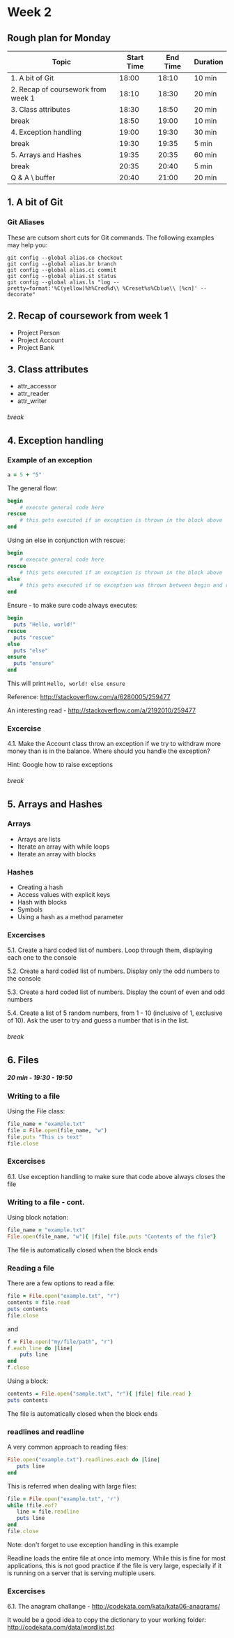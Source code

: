 # Week 2


## Rough plan for Monday

| Topic  | Start Time | End Time | Duration |
| ------------- | ------------- | ------------- | ------------- |
| 1. A bit of Git  | 18:00  | 18:10  | 10 min  |
| 2. Recap of coursework from week 1  | 18:10  | 18:30  | 20 min  |
| 3. Class attributes  | 18:30  | 18:50  | 20 min  |
| break  | 18:50  | 19:00  | 10 min  |
| 4. Exception handling  | 19:00  | 19:30  | 30 min  |
| break  | 19:30  | 19:35  | 5 min  |
| 5. Arrays and Hashes  | 19:35  | 20:35  | 60 min  |
| break  | 20:35  | 20:40  | 5 min  |
| Q & A \ buffer  | 20:40  | 21:00  | 20 min  |




## 1. A bit of Git
### Git Aliases 
These are cutsom short cuts for Git commands.
The following examples may help you:
```
git config --global alias.co checkout
git config --global alias.br branch
git config --global alias.ci commit
git config --global alias.st status
git config --global alias.ls "log --pretty=format:'%C(yellow)%h%Cred%d\\ %Creset%s%Cblue\\ [%cn]' --decorate"
```

## 2. Recap of coursework from week 1
* Project Person
* Project Account
* Project Bank

## 3. Class attributes 
* attr_accessor
* attr_reader
* attr_writer

###### break

## 4. Exception handling
### Example of an exception
```ruby
a = 5 + "5"
```

The general flow:

```ruby 
begin
    # execute general code here
rescue
    # this gets executed if an exception is thrown in the block above
end
```

Using an else in conjunction with rescue:

```ruby 
begin
    # execute general code here
rescue
    # this gets executed if an exception is thrown in the block above
else
    # this gets executed if no exception was thrown between begin and rescue
end
```

Ensure - to make sure code always executes:
```ruby 
begin
  puts "Hello, world!"
rescue
  puts "rescue"
else
  puts "else"
ensure
  puts "ensure"
end
```

This will print ```Hello, world! else ensure```

Reference: http://stackoverflow.com/a/6280005/259477

An interesting read - http://stackoverflow.com/a/2192010/259477


### Excercise
4.1. Make the Account class throw an exception if we try to withdraw more money than is in the balance.
Where should you handle the exception?

Hint: Google how to raise exceptions

###### break

## 5. Arrays and Hashes
### Arrays
* Arrays are lists
* Iterate an array with while loops
* Iterate an array with blocks

### Hashes
* Creating a hash
* Access values with explicit keys
* Hash with blocks
* Symbols 
* Using a hash as a method parameter

### Excercises
5.1. Create a hard coded list of numbers. Loop through them, displaying each one to the console

5.2. Create a hard coded list of numbers. Display only the odd numbers to the console

5.3. Create a hard coded list of numbers. Display the count of even and odd numbers

5.4. Create a list of 5 random numbers, from 1 - 10 (inclusive of 1, exclusive of 10). Ask the user to try and guess a number that is in the list.

###### break

## 6. Files
##### 20 min - 19:30 - 19:50

### Writing to a file

Using the File class:

```ruby
file_name = "example.txt"
file = File.open(file_name, "w")
file.puts "This is text"
file.close
```

### Excercises

6.1. Use exception handling to make sure that code above always closes the file

### Writing to a file - cont.

Using block notation:

```ruby
file_name = "example.txt"
File.open(file_name, "w"){ |file| file.puts "Contents of the file"}
```
The file is automatically closed when the block ends


### Reading a file

There are a few options to read a file:

```ruby 
file = File.open("example.txt", "r")
contents = file.read
puts contents   
file.close
```

and

```ruby
f = File.open("my/file/path", "r") 
f.each_line do |line| 
	puts line 
end 
f.close
```

Using a block:

```ruby
contents = File.open("sample.txt", "r"){ |file| file.read }
puts contents
```

The file is automatically closed when the block ends

### readlines and readline

A very common approach to reading files:

```ruby
File.open("example.txt").readlines.each do |line|
   puts line
end
```

This is referred when dealing with large files:

```ruby
file = File.open("example.txt", 'r')
while !file.eof?
   line = file.readline
   puts line
end
file.close
```
Note: don't forget to use exception handling in this example

Readline loads the entire file at once into memory. While this is fine for most applications, this is not good practice if the file is very large, especially if it is running on a server that is serving multiple users.

### Excercises
6.1. The anagram challange - http://codekata.com/kata/kata06-anagrams/

It would be a good idea to copy the dictionary to your working folder: http://codekata.com/data/wordlist.txt


